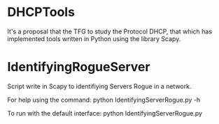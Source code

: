 # DHCPTools
It's a proposal that the TFG to study the Protocol DHCP, that which has implemented tools written in Python using the library Scapy.

# IdentifyingRogueServer
Script write in Scapy to identifiying Servers Rogue in a network.

For help using the command: python IdentifyingServerRogue.py -h

To run with the default interface: python IdentifyingServerRogue.py
